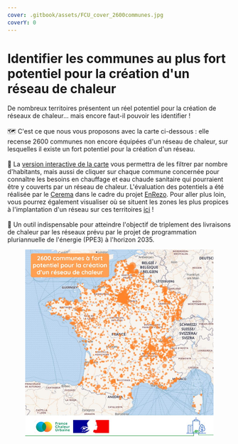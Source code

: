 ```yaml
---
cover: .gitbook/assets/FCU_cover_2600communes.jpg
coverY: 0
---
```


# Identifier les communes au plus fort potentiel pour la création d'un réseau de chaleur

De nombreux territoires présentent un réel potentiel pour la création de réseaux de chaleur... mais encore faut-il pouvoir les identifier !\
\
🗺️ C'est ce que nous vous proposons avec la carte ci-dessous : elle recense 2600 communes non encore équipées d'un réseau de chaleur, sur lesquelles il existe un fort potentiel pour la création d'un réseau.\
\
📍 La [version interactive de la carte](https://france-chaleur-urbaine.beta.gouv.fr/carte?accordions=Potentiel+par+territoire\&tabId=potentiel\&additionalLayers=communesFortPotentielPourCreationReseauxChaleur) vous permettra de les filtrer par nombre d'habitants, mais aussi de cliquer sur chaque commune concernée pour connaître les besoins en chauffage et eau chaude sanitaire qui pourraient être y couverts par un réseau de chaleur. L'évaluation des potentiels a été réalisée par le [Cerema](https://www.cerema.fr/fr) dans le cadre du projet [EnRezo](https://reseaux-chaleur.cerema.fr/espace-documentaire/enrezo). Pour aller plus loin, vous pourrez également visualiser où se situent les zones les plus propices à l'implantation d'un réseau sur ces territoires [ici](https://france-chaleur-urbaine.beta.gouv.fr/collectivites-et-exploitants/potentiel-creation-reseau) !\
\
🎯 Un outil indispensable pour atteindre l'objectif de triplement des livraisons de chaleur par les réseaux prévu par le projet de programmation pluriannuelle de l'énergie (PPE3)  à l'horizon 2035.

<figure><img src=".gitbook/assets/FCU_communes_fort_potentiel.jpg" alt=""><figcaption></figcaption></figure>
